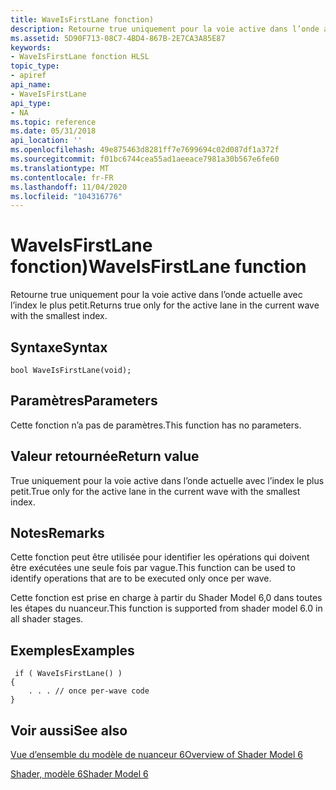 ```yaml
---
title: WaveIsFirstLane fonction)
description: Retourne true uniquement pour la voie active dans l’onde actuelle avec l’index le plus petit.
ms.assetid: 5D90F713-08C7-4BD4-867B-2E7CA3A85E87
keywords:
- WaveIsFirstLane fonction HLSL
topic_type:
- apiref
api_name:
- WaveIsFirstLane
api_type:
- NA
ms.topic: reference
ms.date: 05/31/2018
api_location: ''
ms.openlocfilehash: 49e875463d8281ff7e7699694c02d087df1a372f
ms.sourcegitcommit: f01bc6744cea55ad1aeeace7981a30b567e6fe60
ms.translationtype: MT
ms.contentlocale: fr-FR
ms.lasthandoff: 11/04/2020
ms.locfileid: "104316776"
---
```

# <a name="waveisfirstlane-function"></a><span data-ttu-id="f3e7b-104">WaveIsFirstLane fonction)</span><span class="sxs-lookup"><span data-stu-id="f3e7b-104">WaveIsFirstLane function</span></span>

<span data-ttu-id="f3e7b-105">Retourne true uniquement pour la voie active dans l’onde actuelle avec l’index le plus petit.</span><span class="sxs-lookup"><span data-stu-id="f3e7b-105">Returns true only for the active lane in the current wave with the smallest index.</span></span>

## <a name="syntax"></a><span data-ttu-id="f3e7b-106">Syntaxe</span><span class="sxs-lookup"><span data-stu-id="f3e7b-106">Syntax</span></span>


``` syntax
bool WaveIsFirstLane(void);
```



## <a name="parameters"></a><span data-ttu-id="f3e7b-107">Paramètres</span><span class="sxs-lookup"><span data-stu-id="f3e7b-107">Parameters</span></span>

<span data-ttu-id="f3e7b-108">Cette fonction n’a pas de paramètres.</span><span class="sxs-lookup"><span data-stu-id="f3e7b-108">This function has no parameters.</span></span>

## <a name="return-value"></a><span data-ttu-id="f3e7b-109">Valeur retournée</span><span class="sxs-lookup"><span data-stu-id="f3e7b-109">Return value</span></span>

<span data-ttu-id="f3e7b-110">True uniquement pour la voie active dans l’onde actuelle avec l’index le plus petit.</span><span class="sxs-lookup"><span data-stu-id="f3e7b-110">True only for the active lane in the current wave with the smallest index.</span></span>

## <a name="remarks"></a><span data-ttu-id="f3e7b-111">Notes</span><span class="sxs-lookup"><span data-stu-id="f3e7b-111">Remarks</span></span>

<span data-ttu-id="f3e7b-112">Cette fonction peut être utilisée pour identifier les opérations qui doivent être exécutées une seule fois par vague.</span><span class="sxs-lookup"><span data-stu-id="f3e7b-112">This function can be used to identify operations that are to be executed only once per wave.</span></span>

<span data-ttu-id="f3e7b-113">Cette fonction est prise en charge à partir du Shader Model 6,0 dans toutes les étapes du nuanceur.</span><span class="sxs-lookup"><span data-stu-id="f3e7b-113">This function is supported from shader model 6.0 in all shader stages.</span></span> 



 

## <a name="examples"></a><span data-ttu-id="f3e7b-114">Exemples</span><span class="sxs-lookup"><span data-stu-id="f3e7b-114">Examples</span></span>

``` syntax
 if ( WaveIsFirstLane() )
{
    . . . // once per-wave code
}
```

## <a name="see-also"></a><span data-ttu-id="f3e7b-115">Voir aussi</span><span class="sxs-lookup"><span data-stu-id="f3e7b-115">See also</span></span>

<dl> <dt>

[<span data-ttu-id="f3e7b-116">Vue d’ensemble du modèle de nuanceur 6</span><span class="sxs-lookup"><span data-stu-id="f3e7b-116">Overview of Shader Model 6</span></span>](hlsl-shader-model-6-0-features-for-direct3d-12.md)
</dt> <dt>

[<span data-ttu-id="f3e7b-117">Shader, modèle 6</span><span class="sxs-lookup"><span data-stu-id="f3e7b-117">Shader Model 6</span></span>](shader-model-6-0.md)
</dt> </dl>

 

 




